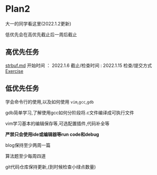 # Plan2

大一的同学看这里(2022.1.2更新)

低优先会在高优先截止后一周后截止

## 高优先任务

[strbuf.md](project/strbuf.md)
开始时间  ：   2022.1.6
截止/检查时间  : 2022.1.15
检查/提交方式  [Exercise](https://github.com/xiyou-linuxer/Exercise)

## 低优先任务
  学会命令行的使用,以及如何使用 `vim`,`gcc`,`gdb` 
  
  gdb简单学习,了解使用gcc如何分阶段将.c文件编译成可执行文件
  
  vim学习基本的编辑保存等,可选配置插件,代码补全等
  
  **严禁只会使用ide或编辑器等run code和debug**
  
  blog保持至少两周一篇
  
  算法题至少每周四道
  
  git代码仓库保持更新,(到时候检查小绿点数量)
